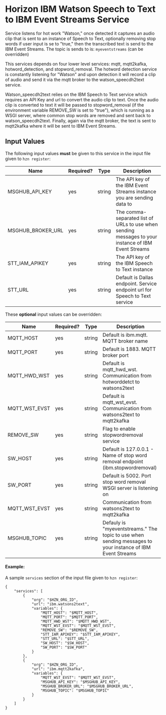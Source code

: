 # Horizon IBM Watson Speech to Text to IBM Event Streams Service

Service listens for hot work "Watson," once detected it captures an audio clip that is sent to an instance of Speech to Text, optionally removing stop words if user input is se to "true," then the transcribed text is send to the IBM Event Streams. The topic is sends to is: `myeventstreams` (can be overridden)

This services depends on four lower level services: mqtt, mqtt2kafka, hotword_detection, and stopword_removal. The hotword detection service is constantly listening for "Watson" and upon detection it will record a clip of audio and send it via the mqtt broker to the watson_speecdh2text service. 

Watson_speecdh2text relies on the IBM Speech to Text service which requires an API Key and url to convert the audio clip to text. Once the audio clip is converted to text it will be passed to stopword_removal (if the environment variable REMOVE_SW is set to "true"), which is running as a WSGI server, where common stop words are removed and sent back to watson_speecdh2text. Finally, again via the mqtt broker, the text is sent to mqtt2kafka where it will be sent to IBM Event Streams. 

## Input Values

The following input values **must** be given to this service in the input file given to `hzn register`:


| Name | Required? | Type | Description |
| ---- | --------- | ---- | ---------------- |
| MSGHUB_API_KEY | yes | string | The API key of the IBM Event Streams instance you are sending data to |
| MSGHUB_BROKER_URL | yes | string | The comma-separated list of URLs to use when sending messages to your instance of IBM Event Streams |
| STT_IAM_APIKEY | yes | string | The API key of the IBM Speech to Text instance |
| STT_URL | yes | string | Default is Dallas endpoint. Service endpoint url for Speech to Text service |

These **optional** input values can be overridden:


| Name | Required? | Type | Description |
| ---- | --------- | ---- | ---------------- |
| MQTT_HOST | yes | string | Default is ibm.mqtt. MQTT broker name | 
| MQTT_PORT | yes | string | Default is 1883. MQTT broker port | 
| MQTT_HWD_WST | yes | string | Default is mqtt_hwd_wst. Communication from hotworddetct to watsons2text | 
| MQTT_WST_EVST | yes | string | Default is mqtt_wst_evst. Communication from watsons2text to mqtt2kafka | 
| REMOVE_SW | yes | string | Flag to enable stopwordremoval service | 
| SW_HOST | yes | string | Default is 127.0.0.1 - Name of stop word removal endpoint (ibm.stopwordremoval) |  
| SW_PORT | yes | string | Default is 5002. Port stop word removal WSGI server is listening on | 
| MQTT_WST_EVST | yes | string | Communication from watsons2text to mqtt2kafka | 
| MSGHUB_TOPIC | yes | string | Defauly is "myeventstreams." The topic to use when sending messages to your instance of IBM Event Streams |


#### Example:
A sample `services` section of the input file given to `hzn register`:
```
{
    "services": [
        {
            "org": "$HZN_ORG_ID",
            "url": "ibm.watsons2text",
            "variables": {
                "MQTT_HOST": "$MQTT_HOST",
                "MQTT_PORT": "$MQTT_PORT",
                "MQTT_HWD_WST": "$MQTT_HWD_WST",
                "MQTT_WST_EVST": "$MQTT_WST_EVST",
                "REMOVE_SW": "$REMOVE_SW",
                "STT_IAM_APIKEY": "$STT_IAM_APIKEY",
                "STT_URL": "$STT_URL",
                "SW_HOST": "$SW_HOST",
                "SW_PORT": "$SW_PORT"
            }
        },
        {
            "org": "$HZN_ORG_ID",
            "url": "ibm.mqtt2kafka",
            "variables": {
                "MQTT_WST_EVST": "$MQTT_WST_EVST",
                "MSGHUB_API_KEY": "$MSGHUB_API_KEY",
                "MSGHUB_BROKER_URL": "$MSGHUB_BROKER_URL",
                "MSGHUB_TOPIC": "$MSGHUB_TOPIC"
            }
        }
    ]
}
```

